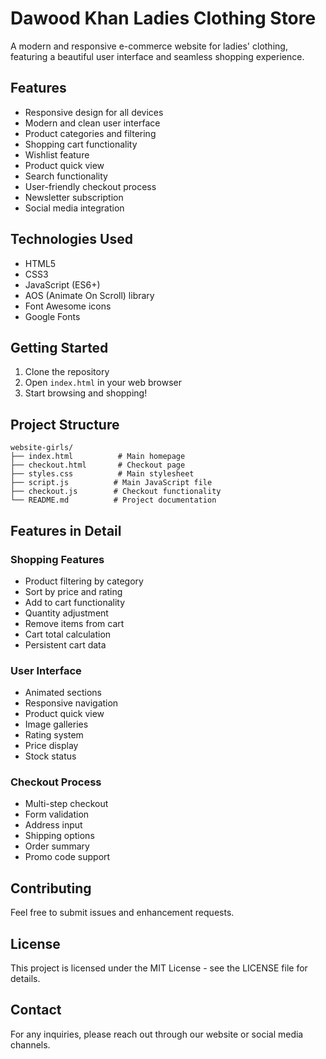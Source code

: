 # Dawood Khan Ladies Clothing Store

A modern and responsive e-commerce website for ladies' clothing, featuring a beautiful user interface and seamless shopping experience.

## Features

- Responsive design for all devices
- Modern and clean user interface
- Product categories and filtering
- Shopping cart functionality
- Wishlist feature
- Product quick view
- Search functionality
- User-friendly checkout process
- Newsletter subscription
- Social media integration

## Technologies Used

- HTML5
- CSS3
- JavaScript (ES6+)
- AOS (Animate On Scroll) library
- Font Awesome icons
- Google Fonts

## Getting Started

1. Clone the repository
2. Open `index.html` in your web browser
3. Start browsing and shopping!

## Project Structure

```
website-girls/
├── index.html          # Main homepage
├── checkout.html       # Checkout page
├── styles.css          # Main stylesheet
├── script.js          # Main JavaScript file
├── checkout.js        # Checkout functionality
└── README.md          # Project documentation
```

## Features in Detail

### Shopping Features
- Product filtering by category
- Sort by price and rating
- Add to cart functionality
- Quantity adjustment
- Remove items from cart
- Cart total calculation
- Persistent cart data

### User Interface
- Animated sections
- Responsive navigation
- Product quick view
- Image galleries
- Rating system
- Price display
- Stock status

### Checkout Process
- Multi-step checkout
- Form validation
- Address input
- Shipping options
- Order summary
- Promo code support

## Contributing

Feel free to submit issues and enhancement requests.

## License

This project is licensed under the MIT License - see the LICENSE file for details.

## Contact

For any inquiries, please reach out through our website or social media channels.
